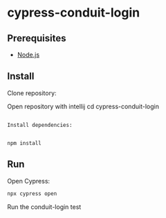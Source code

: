 # cypress-conduit-login


## Prerequisites

- [Node.js](https://nodejs.org/)

## Install

Clone repository:

Open repository with intellij
cd cypress-conduit-login
```

Install dependencies:


npm install
```

## Run

Open Cypress:

```sh
npx cypress open
```
Run the conduit-login test
